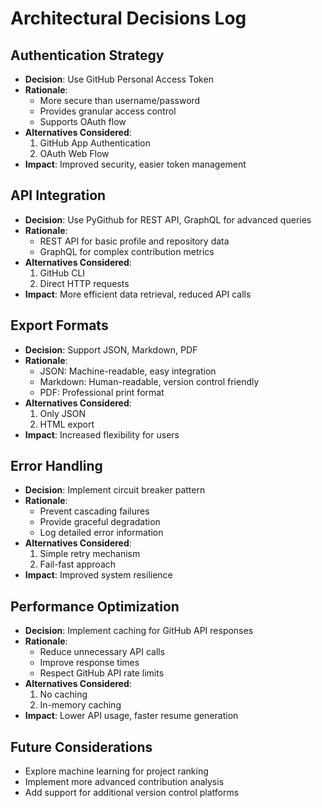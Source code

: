 # Architectural Decisions Log

## Authentication Strategy
- **Decision**: Use GitHub Personal Access Token
- **Rationale**: 
  - More secure than username/password
  - Provides granular access control
  - Supports OAuth flow
- **Alternatives Considered**:
  1. GitHub App Authentication
  2. OAuth Web Flow
- **Impact**: Improved security, easier token management

## API Integration
- **Decision**: Use PyGithub for REST API, GraphQL for advanced queries
- **Rationale**:
  - REST API for basic profile and repository data
  - GraphQL for complex contribution metrics
- **Alternatives Considered**:
  1. GitHub CLI
  2. Direct HTTP requests
- **Impact**: More efficient data retrieval, reduced API calls

## Export Formats
- **Decision**: Support JSON, Markdown, PDF
- **Rationale**:
  - JSON: Machine-readable, easy integration
  - Markdown: Human-readable, version control friendly
  - PDF: Professional print format
- **Alternatives Considered**:
  1. Only JSON
  2. HTML export
- **Impact**: Increased flexibility for users

## Error Handling
- **Decision**: Implement circuit breaker pattern
- **Rationale**:
  - Prevent cascading failures
  - Provide graceful degradation
  - Log detailed error information
- **Alternatives Considered**:
  1. Simple retry mechanism
  2. Fail-fast approach
- **Impact**: Improved system resilience

## Performance Optimization
- **Decision**: Implement caching for GitHub API responses
- **Rationale**:
  - Reduce unnecessary API calls
  - Improve response times
  - Respect GitHub API rate limits
- **Alternatives Considered**:
  1. No caching
  2. In-memory caching
- **Impact**: Lower API usage, faster resume generation

## Future Considerations
- Explore machine learning for project ranking
- Implement more advanced contribution analysis
- Add support for additional version control platforms
